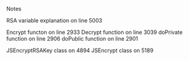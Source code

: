 Notes

RSA variable explanation on line 5003

Encrypt functon on line 2933
Decrypt function on line 3039
doPrivate function on line 2906
doPublic function on line 2901

JSEncryptRSAKey class on 4894
JSEncrypt class on 5189
